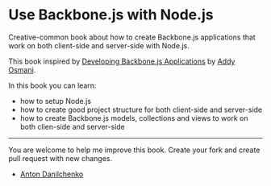 Use Backbone.js with Node.js
====================

Creative-common book about how to create Backbone.js applications that work on both client-side and server-side with Node.js.

This book inspired by [Developing Backbone.js Applications](https://github.com/addyosmani/backbone-fundamentals) by [Addy Osmani](https://twitter.com/addyosmani).

In this book you can learn:
 * how to setup Node.js
 * how to create good project structure for both client-side and server-side
 * how to create Backbone.js models, collections and views to work on both clien-side and server-side

----------

You are welcome to help me improve this book. Create your fork and create pull request with new changes.

- [Anton Danilchenko](https://github.com/1st)